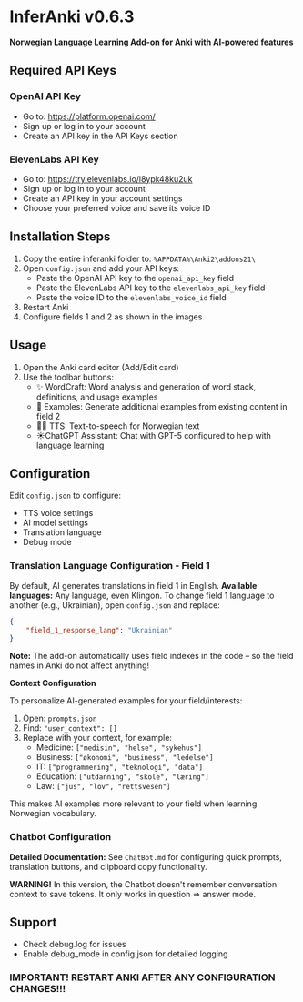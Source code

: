 # InferAnki v0.6.3

**Norwegian Language Learning Add-on for Anki with AI-powered features**

## Required API Keys

### OpenAI API Key
- Go to: https://platform.openai.com/
- Sign up or log in to your account
- Create an API key in the API Keys section

### ElevenLabs API Key
- Go to: https://try.elevenlabs.io/l8ypk48ku2uk
- Sign up or log in to your account
- Create an API key in your account settings
- Choose your preferred voice and save its voice ID

## Installation Steps

1. Copy the entire inferanki folder to: `%APPDATA%\Anki2\addons21\`
2. Open `config.json` and add your API keys:
   - Paste the OpenAI API key to the `openai_api_key` field
   - Paste the ElevenLabs API key to the `elevenlabs_api_key` field
   - Paste the voice ID to the `elevenlabs_voice_id` field
3. Restart Anki
4. Configure fields 1 and 2 as shown in the images

## Usage

1. Open the Anki card editor (Add/Edit card)
2. Use the toolbar buttons:
   - ✨ WordCraft: Word analysis and generation of word stack, definitions, and usage examples
   - 📝 Examples: Generate additional examples from existing content in field 2
   - 👩🏼 TTS: Text-to-speech for Norwegian text
   - ☀️ChatGPT Assistant: Chat with GPT-5 configured to help with language learning

## Configuration

Edit `config.json` to configure:
- TTS voice settings
- AI model settings
- Translation language
- Debug mode

### Translation Language Configuration - Field 1

By default, AI generates translations in field 1 in English. **Available languages:** Any language, even Klingon. To change field 1 language to another (e.g., Ukrainian), open `config.json` and replace:

```json
{
    "field_1_response_lang": "Ukrainian"
}
```

**Note:** The add-on automatically uses field indexes in the code – so the field names in Anki do not affect anything!

**Context Configuration**

To personalize AI-generated examples for your field/interests:

1. Open: `prompts.json`
2. Find: `"user_context": []`
3. Replace with your context, for example:
   - Medicine: `["medisin", "helse", "sykehus"]`
   - Business: `["økonomi", "business", "ledelse"]`
   - IT: `["programmering", "teknologi", "data"]`
   - Education: `["utdanning", "skole", "læring"]`
   - Law: `["jus", "lov", "rettsvesen"]`

This makes AI examples more relevant to your field when learning Norwegian vocabulary.

### Chatbot Configuration

**Detailed Documentation:** See `ChatBot.md` for configuring quick prompts, translation buttons, and clipboard copy functionality.

**WARNING!** In this version, the Chatbot doesn't remember conversation context to save tokens. It only works in question ⇒ answer mode.

## Support

- Check debug.log for issues
- Enable debug_mode in config.json for detailed logging

### IMPORTANT! RESTART ANKI AFTER ANY CONFIGURATION CHANGES!!!